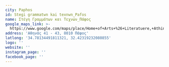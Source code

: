```yaml
---
city: Paphos
id: Stegi grammatwn kai texnwn_Pafos
name: Στέγη Γραμμάτων και Τεχνών_Πάφος
google_maps_link: >-
  https://www.google.com/maps/place/Home+of+Arts+%26+Literatuere,+Athinas,+Paphos,+Cyprus/@34.7810921,32.4194055,16.48z/data=!4m5!3m4!1s0x14e7065fce747efb:0x49fbf3c8a2e402f!8m2!3d34.7810186!4d32.4232334
address: 'Αθηνάς 41 - 43, 8010 Πάφος'
latlong: '34.78134491811321, 32.42319232080855'
logo: ''
website: ''
instagram_page: ''
facebook_page: ''
---
```


